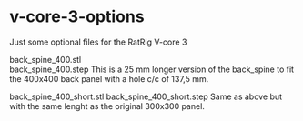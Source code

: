 # v-core-3-options
Just some optional files for the RatRig V-core 3

back_spine_400.stl<br>
back_spine_400.step
This is a 25 mm longer version of the back_spine to fit the 400x400 back panel with a hole c/c of 137,5 mm.

back_spine_400_short.stl
back_spine_400_short.step
Same as above but with the same lenght as the original 300x300 panel.
